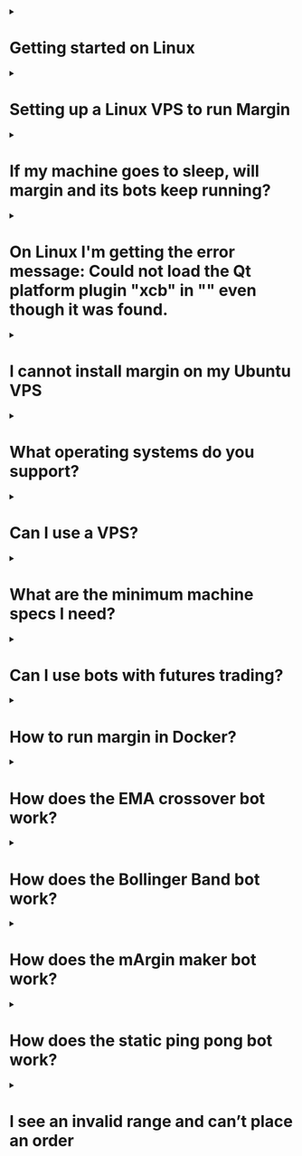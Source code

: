 
<details>
  <summary><h1 id="get_start" >Getting started on Linux</h1></summary>


1. Download margin-x86_64-4.6.0.AppImage from [BTSE link](https://app.btse.com/download/margin-x86_64.AppImage)
1. Optionally, move and/or rename the newly created folder to where you want margin to reside. A common choice is `~/opt/margin`
1. Go into the *margin* folder and run the file. Before the first run, the icon will be a default icon and not the margin logo shown in the screenshot.
1. Optionally, if you want to copy the .desktop file used to run margin to a different place, e. g. your desktop, or `~/.local/share/applications/` to be seen by your desktop environment, you'll have to change the last line to read something like `Exec=/home/username/opt/margin/margin-x86_64-4.6.0.AppImage`

Adapt for the location you actually put margin in.
</details>

<details>
  <summary><h1 id="setup_linux_vps" >Setting up a Linux VPS to run Margin</h1></summary>

Running Margin on a cloud-based VPS such as Azure or DigitalOcean allows a trader to run their strategies uninterrupted.

To get set up, a windowing manager such as MATE needs to be installed together with a RDP (Remote Desktop Protocol) server such as Xrdp. The following instructions were tested on a Ubuntu 20.04 LTS droplet running on DigitalOcean. This setup involves the creation of a user called `margin`.

First, log into your Linux VPS and run the following commands:

```bash
sudo adduser margin
sudo usermod -aG admin margin
sudo usermod -aG sudo margin
sudo apt update && sudo apt dist-upgrade -y
sudo apt install -y --no-install-recommends ubuntu-mate-core ubuntu-mate-desktop
sudo apt install -y mate-core mate-desktop-environment mate-notification-daemon xrdp
sudo -u margin echo mate-session > /home/margin/.xsession
sudo cp /home/margin/.xsession /etc/skel
sudo systemctl enable xrdp
sudo systemctl start xrdp sudo apt install -y firefox
```

Next, log in as the margin user through your favorite RDP client, open Firefox and navigate to [btse.com](http://btse.com/) , download the latest Linux margin AppImage file (for example margin-x86_64-4.6.0.AppImage) to your Downloads directory.

Next, open a terminal:

```bash
cd Downloads
```

Next, some packages need to be installed in order to run the Margin trading terminal:

```bash
sudo apt install -y xcb* libxcb* libxkbcommon*
```

Finally, run the terminal:

```bash
./margin-x86_64-4.6.0.AppImage
```
</details>

<details>
  <summary><h1 id="machine_sleep" >If my machine goes to sleep, will margin and its bots keep running?</h1></summary>

No, if your laptop goes to sleep the bots will stop working. Amphetamine, NoSleep, and Caffeine are popular apps to stop your machine from going into sleep mode. Otherwise, you can use a VPS. See our other help article: [Can I use a VPS?](#use_vps)
</details>


<details>
  <summary><h1 id="get_error_message" >On Linux I'm getting the error message: Could not load the Qt platform plugin "xcb" in "" even though it was found.</h1></summary>

This error is related to the XCB-Platform plugin of the underlying Qt library. It can be fixed by manually installing all xcb-related packages:

On Ubuntu 18.04, this is:
```bash
sudo apt install libx11-xcb-dev libx11-xcb1 libxcb-dri2-0 libxcb-dri2-0-dev libxcb-dri3-0 libxcb-dri3-dev libxcb-glx0 libxcb-glx0-dev libxcb-icccm4 libxcb-image0 libxcb-keysyms1 libxcb-present-dev libxcb-present0 libxcb-randr0 libxcb-randr0-dev libxcb-render-util0 libxcb-render0 libxcb-render0-dev libxcb-res0 libxcb-shape0 libxcb-shape0-dev libxcb-shm0 libxcb-sync-dev libxcb-sync1 libxcb-util1 libxcb-xfixes0 libxcb-xfixes0-dev libxcb-xinerama0 libxcb-xkb1 libxcb-xtest0 libxcb-xv0 libxcb1 libxcb1-dev
```

On Ubuntu 20.04, this is:
```bash
sudo apt install libx11-xcb1 libxcb-dri2-0 libxcb-dri3-0 libxcb-glx0 libxcb-icccm4 libxcb-image0 libxcb-keysyms1 libxcb-present0 libxcb-randr0 libxcb-render-util0 libxcb-render0 libxcb-res0 libxcb-shape0 libxcb-shm0 libxcb-sync1 libxcb-util1 libxcb-xfixes0 libxcb-xkb1 libxcb-xv0 libxcb1
```

If this does not suffice, you can export the following environment variable before starting Margin, which should provide additional help to find out which additional libraries/packages are missing.

QT_DEBUG_PLUGINS=1 ./margin-x86_64-4.6.0.AppImage
</details>


<details>
  <summary><h1 id="cannot_install_margin" >I cannot install margin on my Ubuntu VPS</h1></summary>

  Yes, some VPSs run very minimal versions of Ubuntu that do not contain needed libraries for Margin. If running Margin on Ubuntu produces this

./run-margin.sh: line 30: 2043 Aborted (core dumped) LD_LIBRARY_PATH=$DIR/lib:$LD_LIBRARY_PATH QT_PLUGIN_PATH=$DIR/plugins
./bin/margin.bin

Then please do the following:

```bash
sudo apt install libxcb-xkb-dev libxkbcommon-*
```

Then you should be good to go! Note, if you set up a fresh full version of Ubuntu, these libraries are included and this step is not needed.
</details>


<details>
  <summary><h1 id="os_support" >What operating systems do you support?</h1></summary>

Margin supports Windows, macOS and Linux in the following flavors:

Windows 10 x64
macOS (every version from 10.14 onwards)
Ubuntu 20.04+
</details>

<details>
  <summary><h1 id="use_vps" >Can I use a VPS?</h1></summary>

Yes you can and we recommend it! You can use Microsoft Remote Desktop to connect to your VPS or VPN instance (there are even iOS and Android apps) and check in on how margin is trading for you from your PC, phone or tablet. And what’s more, you won’t need to leave your laptop running 24/7.

A few things to remember.
1. Do not run two instances of Margin in parallel connecting to BTSE with the same API key pair.
1. Make sure to set your VPS instance to the same time as the PC/laptop on which you were running Margin. Otherwise, your API keys might not work.
1. Make sure your API keys do not have withdrawals activated.

If you have any questions, don’t hesitate to get in touch with Margin's customer support.

Note that data usage (if connecting to your VPS instance using a phone or tablet) is pretty high so take care depending on the data plan you have for the VPS.
</details>

<details>
  <summary><h1 id="machine_specs" >What are the minimum machine specs I need?</h1></summary>

We recommend at least 4GB RAM, a Core 2 Duo processor and a HD display for Windows, macOS and Linux systems. It is possible to run Margin on lower spec machines (2GB RAM with a 720p display) but this will restrict the number of pairs/bots that can reasonably be run.
</details>

<details>
  <summary><h1 id="use_bots_with_futures_trading" >Can I use bots with futures trading?</h1></summary>

No, at this time we only support manual trading for the futures market.
</details>

<details>
  <summary><h1 id="margin_in_docker" >How to run margin in Docker?</h1></summary>

Please [follow this link](https://gist.github.com/warp1337/3ebe461af606046f382e50b584705e1c) to run Margin in Docker.
</details>

<details>
  <summary><h1 id="ema_bot_work" >How does the EMA crossover bot work?</h1></summary>

The EMA crossover bot can be started in one of three modes: buy, sell or any. In the 'buy' mode it will wait until a buy situation arises before triggering its first spot order. In 'any' mode it is ready to either buy or sell, whichever situation occurs first.

What triggers a buy?
A buy event is triggered when the short term EMA line crosses the long term EMA line from below.

What triggers a sell?
A sell event is triggered when the short term EMA line crosses the long term EMA line from above.

![image](https://user-images.githubusercontent.com/30857981/176336927-51ce162c-fedb-4a3e-adb0-b11e4857220c.png)

Important details

Please note that in default mode the EMA bot waits for a candle to fully form before calculating the current value of the two EMA lines. The actual value taken for each candle can be configured in the GUI, but the default is to take the closing value. This means that even though a crossover event may have occurred in a particular candle the bot will react one candle later. Reacting within a currently forming candle had the undesired effect of potentially multiple crossover events occurring. It is possible for the bot to react to a crossover event immediately, but we then advise that offsets are used (see Crossover fine tuning below).

It is also important to note that once the bot triggers a buy or sell event it places a spot order. This means that the resulting trade can be displaced from the crossover event due to having to overcome the spread and in cases where there is a shallow order book this can result in many partial order fills.

Crossover fine tuning

It is possible to add a buy or sell offset which provides more confidence that a crossover situation has occurred. These are visualised in the chart as separate lines ensuring you have a visual confirmation of their affect.
</details>

<details>
  <summary><h1 id="bollinger_band_bot_work" >How does the Bollinger Band bot work?</h1></summary>

Margin's Bollinger Band bot is inspired by the John Bollinger's (https://www.investopedia.com/terms/b/bollingerbands.asp ) technical indicator.

The ‘Start with’ combo box (see figure) allows you to start the bot in three modes: buy, sell or any. Starting in any mode will activate both the buy and sell thresholds and is great if you are not sure which way the market will initially move.

Rather than placing limit orders like the static ping pong and mArgin maker bots, the Bollinger Band bot places spot orders. Once the bot triggers a spot order it will place it, which means you need to be prepared that the actual trade might not be at the price the order was triggered at.

How does an order get triggered? There are two bands, a sell band (solid red line) and a buy band (solid blue line), that can be configured. These are set relative to the Bollinger Bands. For an order to trigger, the opposite order book has to intersect the buy/sell band. For example, in the buy case, the top of sell order book has to touch the ‘Current buy threshold’. Note that in volatile markets, this means that it can commonly occur that the order book rapidly retreats after triggering a spot order. This results in the spot order having to overcome the spread to get filled. On certain pairs, this can be some percentage points off the trigger price.

In order to protect against unwanted losses, it is possible to set a Min effective gain parameter. This can be set on both sides. In the figure, the Minimum effective gain displaces the current buy threshold by more than 4% to ensure that the desired Minimum effective gain is achieved.

![image](https://user-images.githubusercontent.com/30857981/176337131-20d2aae7-6f6f-4411-92e0-6985fd3c525d.png)

In the figure above, a minimum effective gain ensures that the bot does not buy back too soon in a market that had trended upwards. Also, note that the two sell trades (small yellow triangles) went through above the Bollinger Band sell threshold because of the Min effective gain setting.

Stop-loss is also available on both sides. On the buy-side, a stop loss can be set up relative to the last buy the bot performed. This is visualized in the chart and the percentage can be manipulated by dragging the annotation up or down. Note that if a stop loss is triggered, the bot will stop trading.
</details>

<details>
  <summary><h1 id="margin_maker_bot_work" >How does the mArgin maker bot work?</h1></summary>

The mArgin maker bot is a dynamic bot that places limit orders.

There are several parameters you can set, some of which can be set directly in the chart. The ‘time window’ is set by dragging the long vertical blue line (see image below - it’s the thin blue line in the middle of the chart running from top to bottom) to determine what time period is desired. The vertical height of the time window is given by the lowest and highest priced trades that occurred during that time.

Inside this window, the relative buy and sell margins can be set (dashed red horizontal lines). As the lowest and highest trade price will change over time, the vertical height of the window changes accordingly, which in turn means the buy and sell margin prices will change. As the market contracts, the prices become closer to each other. This also means that the initial Eff. gain* shown in the center of the time window will also change.

![image](https://user-images.githubusercontent.com/30857981/176337251-b2f52180-be03-4eb7-899a-d84714dfc1b5.png)

The Min. effective gain [%] is a very important parameter. For the mArgin maker, it applies to both buy/sell and sell/buy cycles. It is always active, with the default value being 0.0%. If you want to ensure that the bot makes a gain after trading fees have been subtracted, a positive value must be given. Note that this means a bot order can get stuck at a particular price in order not to violate the Min. effective gain.

The other parameters are quite self-explanatory, especially if you hover over their tooltips.

Stop-loss can be enabled and then adapted in the chart. If a stop-loss event occurs, the bot will accept the user-specified loss by triggering a spot sell order, and then the bot stops.
</details>

<details>
  <summary><h1 id="ping_pong_bot_work" >How does the static ping pong bot work?</h1></summary>

The static ping pong bot places limit orders.

This is the simplest bot in Margin. Click on the strategy button (chess knight with +) to create a new bot. Initially, it will default to an effective gain of 0.1% around the spread. Click and drag the buy and sell price lines to set the prices you want. The bot waits until its order is fully filled before switching actions and then places a limit order on the opposite side. In the example below, the bot has just placed a limit buy order and is waiting for the order to become active. If this order gets filled, a limit sell order for the same amount will be placed on the opposite side. Here, we’ve specified an effective gain of just over 3%.

![image](https://user-images.githubusercontent.com/30857981/176337356-d1e8d273-8067-401e-a25a-790f26a86f7c.png)

The bot will continue to trade until you explicitly stop it.
</details>

<details>
  <summary><h1 id="invalid_range" >I see an invalid range and can’t place an order</h1></summary>

This occurs because you do not have enough funds to place even the minimum allowed order. For example, for a BTC/USD market, if you see an invalid range in Margin, it means in the ‘buy’ case that you do not have enough USD and in the ‘sell’ case enough BTC to place the minimum order possible.

Note that some bots require you to have a little more than the minimum in order to overcome trading fees and continue trading. That means it is possible to have enough funds to place a manual trade but not start a bot in some cases.
</details>
